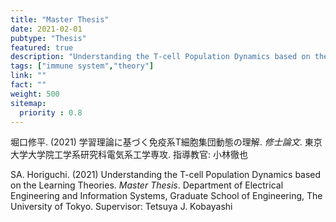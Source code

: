 ```yaml
---
title: "Master Thesis"
date: 2021-02-01
pubtype: "Thesis"
featured: true
description: "Understanding the T-cell Population Dynamics based on the Learning Theories"
tags: ["immune system","theory"]
link: ""
fact: ""
weight: 500
sitemap:
  priority : 0.8
---
```


堀口修平. (2021) 学習理論に基づく免疫系T細胞集団動態の理解. _修士論文_. 東京大学大学院工学系研究科電気系工学専攻.
指導教官: 小林徹也

SA. Horiguchi. (2021) Understanding the T-cell Population Dynamics based on the Learning Theories. _Master Thesis_. Department of Electrical Engineering and Information Systems, Graduate School of Engineering, The University of Tokyo.
Supervisor: Tetsuya J. Kobayashi
